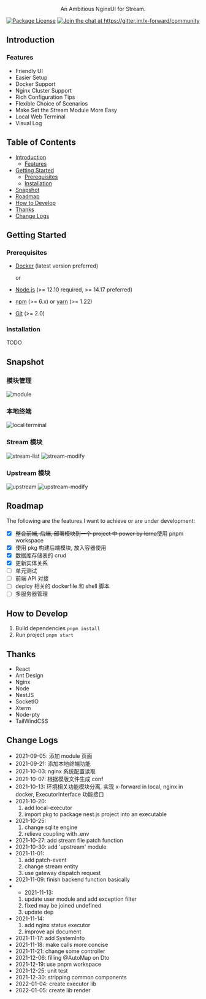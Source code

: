 <div align="center">
  <img src="./packages/view/public/pro_icon.svg" alt="">
  <p align="center">An Ambitious NginxUI for Stream.</p>
  <a href="https://github.com/ZingerLittleBee/x-forward/blob/main/LICENSE" target="_blank"><img src="https://img.shields.io/npm/l/@nestjs/core.svg" alt="Package License" /></a>
  <a href="https://gitter.im/x-forward/community?utm_source=badge&utm_medium=badge&utm_campaign=pr-badge&utm_content=badge" target="_blank"><img src="https://badges.gitter.im/x-forward/community.svg" alt="Join the chat at https://gitter.im/x-forward/community" /></a>
</div>

## Introduction
### Features

-   Friendly UI
-   Easier Setup
-   Docker Support
-   Nginx Cluster Support
-   Rich Configuration Tips
-   Flexible Choice of Scenarios
-   Make Set the Stream Module More Easy
-   Local Web Terminal
-   Visual Log

## Table of Contents

-   [Introduction](#introduction)
    -   [Features](#features)
-   [Getting Started](#getting-started)
    -   [Prerequisites](#prerequisites)
    -   [Installation](#installation)
-   [Snapshot](#snapshot)
-   [Roadmap](#roadmap)
-   [How to Develop](#how-to-develop)
-   [Thanks](#thanks)
-   [Change Logs](#change-logs)

## Getting Started

### Prerequisites

-   [Docker](https://docs.docker.com/engine/install/) (latest version preferred)

    or

-   [Node.js](https://nodejs.org) (>= 12.10 required, >= 14.17 preferred)
-   [npm](https://www.npmjs.com) (>= 6.x) or [yarn](https://yarnpkg.com) (>= 1.22)
-   [Git](https://git-scm.com) (>= 2.0)

### Installation

TODO

## Snapshot

### 模块管理
![module](./snapshot/module.png)

### 本地终端
![local terminal](./snapshot/terminal.png)

### Stream 模块

![stream-list](./snapshot/stream.png)
![stream-modify](./snapshot/modify-stream.png)

### Upstream 模块
![upstream](./snapshot/upstream.png)
![upstream-modify](./snapshot/modify-upstream.png)

## Roadmap

The following are the features I want to achieve or are under development:

-   [x] ~~整合前端, 后端, 部署模块到一个 project 中 power by lerna~~使用 pnpm workspace
-   [x] 使用 pkg 构建后端模块, 放入容器使用
-   [x] 数据库存储表的 crud
-   [x] 更新实体关系
-   [ ] 单元测试
-   [ ] 前端 API 对接
-   [ ] deploy 相关的 dockerfile 和 shell 脚本
-   [ ] 多服务器管理

## How to Develop

1. Build dependencies
   `pnpm install`
2. Run project
   `pnpm start`

## Thanks

-   React
-   Ant Design
-   Nginx
-   Node
-   NestJS
-   SocketIO
-   Xterm
-   Node-pty
-   TailWindCSS

## Change Logs

-   2021-09-05: 添加 module 页面
-   2021-09-21: 添加本地终端功能
-   2021-10-03: nginx 系统配置读取
-   2021-10-07: 根据模版文件生成 conf
-   2021-10-13: 环境相关功能模块分离, 实现 x-forward in local, nginx in docker, ExecutorInterface 功能接口
-   2021-10-20:
    1. add local-executor
    2. import pkg to package nest.js project into an executable
-   2021-10-25:
    1. change sqlite engine
    2. relieve coupling with .env
-   2021-10-27: add stream file patch function
-   2021-10-30: add 'upstream' module
-   2021-11-01:
    1. add patch-event
    2. change stream entity
    3. use gateway dispatch request
-   2021-11-09: finish backend function basically
-   -   2021-11-13:
    1. update user module and add exception filter
    2. fixed may be joined undefined
    3. update dep
-   2021-11-14:
    1. add nginx status executor
    2. improve api document
-   2021-11-17: add SystemInfo
-   2021-11-18: make calls more concise
-   2021-11-21: change some controller
-   2021-12-06: filling @AutoMap on Dto
-   2021-12-19: use pnpm workspace
-   2021-12-25: unit test
-   2021-12-30: stripping common components
-   2022-01-04: create executor lib
-   2022-01-05: create lib render
